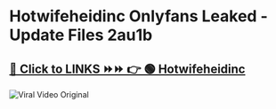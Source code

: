 
 # Hotwifeheidinc Onlyfans Leaked - Update Files 2au1b

## <h2><a href="https://clipsfans.com/Hotwifeheidinc&ref=git">🔗 Click to LINKS ⏩⏩ 👉 🟢 Hotwifeheidinc </a></h2>

<a href="https://clipsfans.com/Hotwifeheidinc&ref=git" rel="nofollow" data-target="animated-image.originalLink"><img src="https://i.ibb.co.com/xMMVF88/686577567.gif" alt="Viral Video Original" style="max-width: 100%; display: inline-block;" data-target="animated-image.originalImage"></a>

